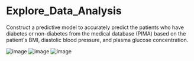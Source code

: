 # Explore_Data_Analysis

Construct a predictive model to accurately predict the patients who have diabetes or non-diabetes from the medical database (PIMA) based on the patient's BMI, diastolic blood pressure, and plasma glucose concentration.

![image]()
![image]()
![image]()
